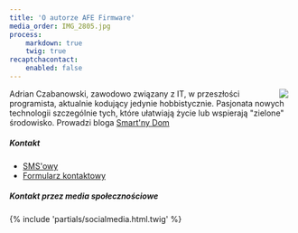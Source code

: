 ```yaml
---
title: 'O autorze AFE Firmware'
media_order: IMG_2805.jpg
process:
    markdown: true
    twig: true
recaptchacontact:
    enabled: false
---
```


<img src="/user/pages/01.postawowe-informacje/05.o-autorze/IMG_2805.jpg" style="float:right; display: block; padding-right: 10px; margin: 0;"  />


    
Adrian Czabanowski, zawodowo związany z IT, w przeszłości programista, aktualnie kodujący jedynie hobbistycznie.
Pasjonata nowych technologii szczególnie tych, które ułatwiają życie lub wspierają "zielone" środowisko.
Prowadzi bloga [Smart'ny Dom](https://www.smartnydom.pl?target=_blank)

##### Kontakt
* [SMS'owy](http://adrian.czabanowski.com?target=_blank)
* [Formularz kontaktowy](/kontakt)

##### Kontakt przez media społecznościowe

{% include 'partials/socialmedia.html.twig' %}
    
